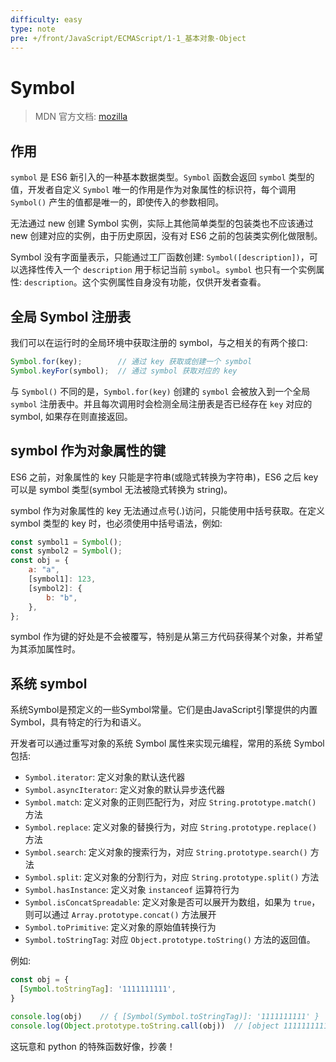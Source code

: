 ```yaml
---
difficulty: easy
type: note
pre: +/front/JavaScript/ECMAScript/1-1_基本对象-Object
---
```


# Symbol

> MDN 官方文档: [mozilla](https://developer.mozilla.org/zh-CN/docs/Web/JavaScript/Reference/Global_Objects/Symbol)

## 作用

`symbol` 是 ES6 新引入的一种基本数据类型。`Symbol` 函数会返回 `symbol` 类型的值，开发者自定义 `Symbol` 唯一的作用是作为对象属性的标识符，每个调用 `Symbol()` 产生的值都是唯一的，即使传入的参数相同。

<p class="tip">无法通过 new 创建 Symbol 实例，实际上其他简单类型的包装类也不应该通过 new 创建对应的实例，由于历史原因，没有对 ES6 之前的包装类实例化做限制。</p>

Symbol 没有字面量表示，只能通过工厂函数创建: `Symbol([description])`，可以选择性传入一个 `description` 用于标记当前 `symbol`。`symbol` 也只有一个实例属性: `description`。这个实例属性自身没有功能，仅供开发者查看。

## 全局 Symbol 注册表

我们可以在运行时的全局环境中获取注册的 symbol，与之相关的有两个接口:

```js
Symbol.for(key);        // 通过 key 获取或创建一个 symbol
Symbol.keyFor(symbol);  // 通过 symbol 获取对应的 key
```

与 `Symbol()` 不同的是，`Symbol.for(key)` 创建的 `symbol` 会被放入到一个全局 `symbol` 注册表中。并且每次调用时会检测全局注册表是否已经存在 `key` 对应的 symbol, 如果存在则直接返回。

## symbol 作为对象属性的键

ES6 之前，对象属性的 key 只能是字符串(或隐式转换为字符串)，ES6 之后 key 可以是 symbol 类型(symbol 无法被隐式转换为 string)。

symbol 作为对象属性的 key 无法通过点号(.)访问，只能使用中括号获取。在定义 symbol 类型的 key 时，也必须使用中括号语法，例如:

```js
const symbol1 = Symbol();
const symbol2 = Symbol();
const obj = {
    a: "a",
    [symbol1]: 123,
    [symbol2]: {
        b: "b",
    },
};
```

symbol 作为键的好处是不会被覆写，特别是从第三方代码获得某个对象，并希望为其添加属性时。

## 系统 symbol

系统Symbol是预定义的一些Symbol常量。它们是由JavaScript引擎提供的内置Symbol，具有特定的行为和语义。

开发者可以通过重写对象的系统 Symbol 属性来实现元编程，常用的系统 Symbol 包括:
- `Symbol.iterator`: 定义对象的默认迭代器
- `Symbol.asyncIterator`: 定义对象的默认异步迭代器
- `Symbol.match`: 定义对象的正则匹配行为，对应 `String.prototype.match()` 方法
- `Symbol.replace`: 定义对象的替换行为，对应 `String.prototype.replace()` 方法
- `Symbol.search`: 定义对象的搜索行为，对应 `String.prototype.search()` 方法
- `Symbol.split`: 定义对象的分割行为，对应 `String.prototype.split()` 方法
- `Symbol.hasInstance`: 定义对象 `instanceof` 运算符行为
- `Symbol.isConcatSpreadable`: 定义对象是否可以展开为数组，如果为 `true`，则可以通过 `Array.prototype.concat()` 方法展开
- `Symbol.toPrimitive`: 定义对象的原始值转换行为
- `Symbol.toStringTag`: 对应 `Object.prototype.toString()` 方法的返回值。

例如:
```js
const obj = {
  [Symbol.toStringTag]: '1111111111',
}

console.log(obj)    // { [Symbol(Symbol.toStringTag)]: '1111111111' }
console.log(Object.prototype.toString.call(obj))  // [object 1111111111]
```

<p class="discuss">这玩意和 python 的特殊函数好像，抄袭！</p>